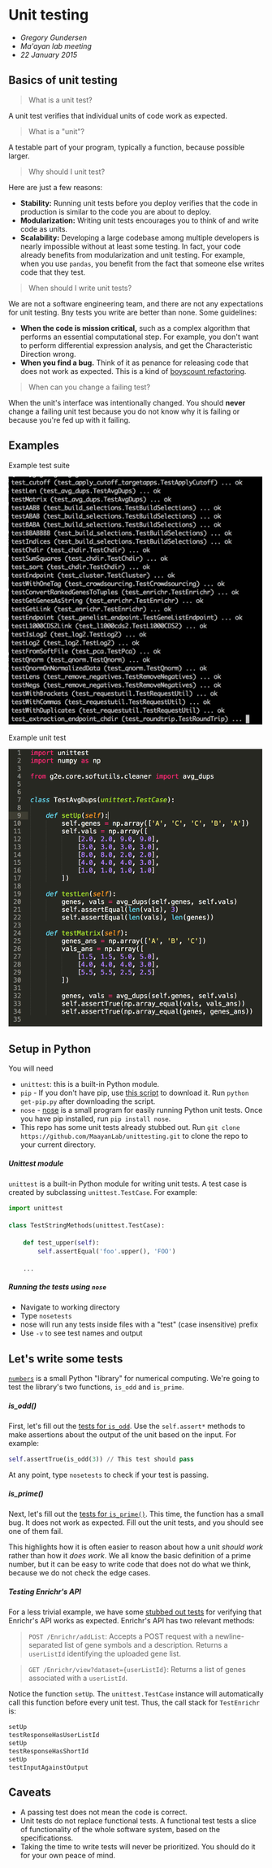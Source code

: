 # Unit testing
- _Gregory Gundersen_
- _Ma'ayan lab meeting_
- _22 January 2015_

## Basics of unit testing
> What is a unit test?

A unit test verifies that individual units of code work as expected.

> What is a "unit"?

A testable part of your program, typically a function, because possible larger.

> Why should I unit test?

Here are just a few reasons:
- **Stability:** Running unit tests before you deploy verifies that the code in production is similar to the code you are about to deploy.
- **Modularization:** Writing unit tests encourages you to think of and write code as units.
- **Scalability:** Developing a large codebase among multiple developers is nearly impossible without at least some testing. In fact, your code already benefits from modularization and unit testing. For example, when you use `pandas`, you benefit from the fact that someone else writes code that they test.

> When should I write unit tests?

We are not a software engineering team, and there are not any expectations for unit testing. Bny tests you write are better than none. Some guidelines:

- **When the code is mission critical,** such as a complex algorithm that performs an essential computational step. For example, you don't want to perform differential expression analysis, and get the Characteristic Direction wrong.
- **When you find a bug.** Think of it as penance for releasing code that does not work as expected. This is a kind of [boyscount refactoring](http://programmer.97things.oreilly.com/wiki/index.php/The_Boy_Scout_Rule).

> When can you change a failing test?

When the unit's interface was intentionally changed. You should **never** change a failing unit test because you do not know why it is failing or because you're fed up with it failing.

## Examples

Example test suite

<img src="assets/screenshot-nose.png" width="500px"/>

Example unit test

<img src="assets/screenshot-unittest.png" width="500px"/>

## Setup in Python

You will need
- `unittest`: this is a built-in Python module.
- `pip` - If you don't have pip, use [this script](https://bootstrap.pypa.io/get-pip.py) to download it. Run `python get-pip.py` after downloading the script.
- `nose` - [nose](https://nose.readthedocs.org/en/latest/) is a small program for easily running Python unit tests. Once you have pip installed, run `pip install nose`.
- This repo has some unit tests already stubbed out. Run `git clone https://github.com/MaayanLab/unittesting.git` to clone the repo to your current directory.

##### Unittest module
`unittest` is a built-in Python module for writing unit tests. A test case is created by subclassing `unittest.TestCase`. For example:

```python
import unittest

class TestStringMethods(unittest.TestCase):

    def test_upper(self):
        self.assertEqual('foo'.upper(), 'FOO')
        
    ...
```

##### Running the tests using `nose`
- Navigate to working directory
- Type `nosetests`
- nose will run any tests inside files with a "test" (case insensitive) prefix
- Use `-v` to see test names and output

## Let's write some tests

[`numbers`](https://github.com/MaayanLab/unittesting/blob/master/numbers.py) is a small Python "library" for numerical computing. We're going to test the library's two functions, `is_odd` and `is_prime`.

##### is_odd()
First, let's fill out the [tests for `is_odd`](https://github.com/MaayanLab/unittesting/blob/master/test_is_odd.py). Use the `self.assert*` methods to make assertions about the output of the unit based on the input. For example:

```python
self.assertTrue(is_odd(3)) // This test should pass
```

At any point, type `nosetests` to check if your test is passing.

##### is_prime()
Next, let's fill out the [tests for `is_prime()`](https://github.com/MaayanLab/unittesting/blob/master/test_is_prime.py). This time, the function has a small bug. It does not work as expected. Fill out the unit tests, and you should see one of them fail.

This highlights how it is often easier to reason about how a unit *should work* rather than how it *does work*. We all know the basic definition of a prime number, but it can be easy to write code that does not do what we think, because we do not check the edge cases.

##### Testing Enrichr's API

For a less trivial example, we have some [stubbed out tests](https://github.com/MaayanLab/unittesting/blob/master/test_enrichr.py) for verifying that Enrichr's API works as expected. Enrichr's API has two relevant methods:

> `POST /Enrichr/addList`: Accepts a POST request with a newline-separated list of gene symbols and a description. Returns a `userListId` identifying the uploaded gene list.

> `GET /Enrichr/view?dataset={userListId}`: Returns a list of genes associated with a `userListId`. 

Notice the function `setUp`. The `unittest.TestCase` instance will automatically call this function before every unit test. Thus, the call stack for `TestEnrichr` is:

    setUp
    testResponseHasUserListId
    setUp
    testResponseHasShortId
    setUp
    testInputAgainstOutput

## Caveats
- A passing test does not mean the code is correct.
- Unit tests do not replace functional tests. A functional test tests a slice of functionality of the whole software system, based on the specificationss.
- Taking the time to write tests will never be prioritized. You should do it for your own peace of mind.
